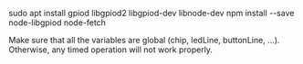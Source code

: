 

sudo apt install gpiod libgpiod2 libgpiod-dev libnode-dev
npm install --save node-libgpiod node-fetch

Make sure that all the variables are global (chip, ledLine, buttonLine, ...). Otherwise, any timed operation will not work properly.